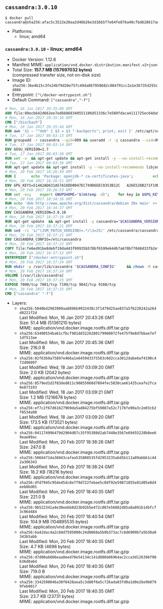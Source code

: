 ## `cassandra:3.0.10`

```console
$ docker pull cassandra@sha256:afac5c3522e20aa2d46b26e3d16b5f7e64fe876a40cfbd628617ae5cb5dc948d
```

-	Platforms:
	-	linux; amd64

### `cassandra:3.0.10` - linux; amd64

-	Docker Version: 1.12.6
-	Manifest MIME: `application/vnd.docker.distribution.manifest.v2+json`
-	Total Size: **157.7 MB (157697032 bytes)**  
	(compressed transfer size, not on-disk size)
-	Image ID: `sha256:3be4b15c3fe24bf9d20e75fc49da867950682c084791cc2a1e3b735d293cd886`
-	Entrypoint: `["\/docker-entrypoint.sh"]`
-	Default Command: `["cassandra","-f"]`

```dockerfile
# Mon, 16 Jan 2017 20:35:09 GMT
ADD file:89ecb642d662ee7edbb868340551106d51336c7e589fdaca4111725ec64da957 in / 
# Mon, 16 Jan 2017 20:35:16 GMT
CMD ["/bin/bash"]
# Mon, 16 Jan 2017 20:35:44 GMT
RUN awk '$1 ~ "^deb" { $3 = $3 "-backports"; print; exit }' /etc/apt/sources.list > /etc/apt/sources.list.d/backports.list
# Tue, 17 Jan 2017 00:03:13 GMT
RUN groupadd -r cassandra --gid=999 && useradd -r -g cassandra --uid=999 cassandra
# Tue, 17 Jan 2017 00:03:14 GMT
ENV GOSU_VERSION=1.7
# Tue, 17 Jan 2017 00:03:30 GMT
RUN set -x 	&& apt-get update && apt-get install -y --no-install-recommends ca-certificates wget && rm -rf /var/lib/apt/lists/* 	&& wget -O /usr/local/bin/gosu "https://github.com/tianon/gosu/releases/download/$GOSU_VERSION/gosu-$(dpkg --print-architecture)" 	&& wget -O /usr/local/bin/gosu.asc "https://github.com/tianon/gosu/releases/download/$GOSU_VERSION/gosu-$(dpkg --print-architecture).asc" 	&& export GNUPGHOME="$(mktemp -d)" 	&& gpg --keyserver ha.pool.sks-keyservers.net --recv-keys B42F6819007F00F88E364FD4036A9C25BF357DD4 	&& gpg --batch --verify /usr/local/bin/gosu.asc /usr/local/bin/gosu 	&& rm -r "$GNUPGHOME" /usr/local/bin/gosu.asc 	&& chmod +x /usr/local/bin/gosu 	&& gosu nobody true 	&& apt-get purge -y --auto-remove ca-certificates wget
# Tue, 17 Jan 2017 00:03:36 GMT
RUN apt-get update && apt-get install -y --no-install-recommends libjemalloc1 && rm -rf /var/lib/apt/lists/*
# Mon, 20 Feb 2017 18:26:50 GMT
RUN { 		echo 'Package: openjdk-* ca-certificates-java'; 		echo 'Pin: release n=*-backports'; 		echo 'Pin-Priority: 990'; 	} > /etc/apt/preferences.d/java-backports
# Mon, 20 Feb 2017 18:26:51 GMT
ENV GPG_KEYS=514A2AD631A57A16DD0047EC749D6EEC0353B12C 	A26E528B271F19B9E5D8E19EA278B781FE4B2BDA
# Mon, 20 Feb 2017 18:26:53 GMT
RUN set -ex; 	export GNUPGHOME="$(mktemp -d)"; 	for key in $GPG_KEYS; do 		gpg --keyserver ha.pool.sks-keyservers.net --recv-keys "$key"; 	done; 	gpg --export $GPG_KEYS > /etc/apt/trusted.gpg.d/cassandra.gpg; 	rm -r "$GNUPGHOME"; 	apt-key list
# Mon, 20 Feb 2017 18:34:36 GMT
RUN echo 'deb http://www.apache.org/dist/cassandra/debian 30x main' >> /etc/apt/sources.list.d/cassandra.list
# Mon, 20 Feb 2017 18:34:37 GMT
ENV CASSANDRA_VERSION=3.0.10
# Mon, 20 Feb 2017 18:37:19 GMT
RUN apt-get update 	&& apt-get install -y cassandra="$CASSANDRA_VERSION" 	&& rm -rf /var/lib/apt/lists/*
# Mon, 20 Feb 2017 18:37:21 GMT
RUN sed -ri 's/^(JVM_PATCH_VERSION)=.*/\1=25/' /etc/cassandra/cassandra-env.sh
# Mon, 20 Feb 2017 18:37:21 GMT
ENV CASSANDRA_CONFIG=/etc/cassandra
# Mon, 20 Feb 2017 18:37:22 GMT
COPY file:fe6ed91be8debf19da443f09935b578bf6599e644b7a670bf7048d33fb2efa9e in /docker-entrypoint.sh 
# Mon, 20 Feb 2017 18:37:22 GMT
ENTRYPOINT ["/docker-entrypoint.sh"]
# Mon, 20 Feb 2017 18:37:24 GMT
RUN mkdir -p /var/lib/cassandra "$CASSANDRA_CONFIG" 	&& chown -R cassandra:cassandra /var/lib/cassandra "$CASSANDRA_CONFIG" 	&& chmod 777 /var/lib/cassandra "$CASSANDRA_CONFIG"
# Mon, 20 Feb 2017 18:37:24 GMT
VOLUME [/var/lib/cassandra]
# Mon, 20 Feb 2017 18:37:25 GMT
EXPOSE 7000/tcp 7001/tcp 7199/tcp 9042/tcp 9160/tcp
# Mon, 20 Feb 2017 18:37:25 GMT
CMD ["cassandra" "-f"]
```

-	Layers:
	-	`sha256:5040bd2983909aa8896b9932438c3f1479d25ae837a5f6220242a264d0221f2d`  
		Last Modified: Mon, 16 Jan 2017 20:43:26 GMT  
		Size: 51.4 MB (51361210 bytes)  
		MIME: application/vnd.docker.image.rootfs.diff.tar.gzip
	-	`sha256:63408554ba61cfbcf981dd3226280179968072fe475f9e8d7bbae7ef1df513ae`  
		Last Modified: Mon, 16 Jan 2017 20:45:36 GMT  
		Size: 216.0 B  
		MIME: application/vnd.docker.image.rootfs.diff.tar.gzip
	-	`sha256:02f63b9a75897e466a1e645943375583c0d2cca3012dabe6af4190c472d9609f`  
		Last Modified: Wed, 18 Jan 2017 03:09:20 GMT  
		Size: 2.0 KB (2042 bytes)  
		MIME: application/vnd.docker.image.rootfs.diff.tar.gzip
	-	`sha256:8579ed1d2f83ded811c90855068d7894fec5830cae61435ceafe2fca0e873193`  
		Last Modified: Wed, 18 Jan 2017 03:09:21 GMT  
		Size: 1.2 MB (1216678 bytes)  
		MIME: application/vnd.docker.image.rootfs.diff.tar.gzip
	-	`sha256:ef7c2f67d61627969da5ad84275bf59087a52c7176fe90a3c2e03cb2f0534a90`  
		Last Modified: Wed, 18 Jan 2017 03:09:20 GMT  
		Size: 173.5 KB (173521 bytes)  
		MIME: application/vnd.docker.image.rootfs.diff.tar.gzip
	-	`sha256:041174996479d2904d87c35f95388d2ab7448e3567e69455228b8ee69eae09ac`  
		Last Modified: Mon, 20 Feb 2017 18:38:26 GMT  
		Size: 247.0 B  
		MIME: application/vnd.docker.image.rootfs.diff.tar.gzip
	-	`sha256:50664714a36043cafea535808535fd2953235a6d5b111a09abbb1c442a306343`  
		Last Modified: Mon, 20 Feb 2017 18:38:24 GMT  
		Size: 18.2 KB (18216 bytes)  
		MIME: application/vnd.docker.image.rootfs.diff.tar.gzip
	-	`sha256:dfd7945c95de45dc8e7f9d722febee5c0df92e59871855e81d05e8d4eeb8bd01`  
		Last Modified: Mon, 20 Feb 2017 18:40:35 GMT  
		Size: 221.0 B  
		MIME: application/vnd.docker.image.rootfs.diff.tar.gzip
	-	`sha256:9b522341a4e30eebb8d23b92b5e472c087e56082d85a8a091b14bfcf3c96d484`  
		Last Modified: Mon, 20 Feb 2017 18:40:54 GMT  
		Size: 104.9 MB (104895535 bytes)  
		MIME: application/vnd.docker.image.rootfs.diff.tar.gzip
	-	`sha256:6a42dac4a2c84d7595000c24d0868a5b9b373ac7c6d6909bfa5b30a0343b5abb`  
		Last Modified: Mon, 20 Feb 2017 18:40:35 GMT  
		Size: 4.7 KB (4696 bytes)  
		MIME: application/vnd.docker.image.rootfs.diff.tar.gzip
	-	`sha256:d7d00a6806eaa0eed70e54134c141d806b06964ac2cca3d126396f90b36d8a64`  
		Last Modified: Mon, 20 Feb 2017 18:40:35 GMT  
		Size: 719.0 B  
		MIME: application/vnd.docker.image.rootfs.diff.tar.gzip
	-	`sha256:3342590046a30f6428aea5c3d80f0a5c726ada83fd0a1d0e26e9b0799feb0017`  
		Last Modified: Mon, 20 Feb 2017 18:40:35 GMT  
		Size: 23.7 KB (23731 bytes)  
		MIME: application/vnd.docker.image.rootfs.diff.tar.gzip
